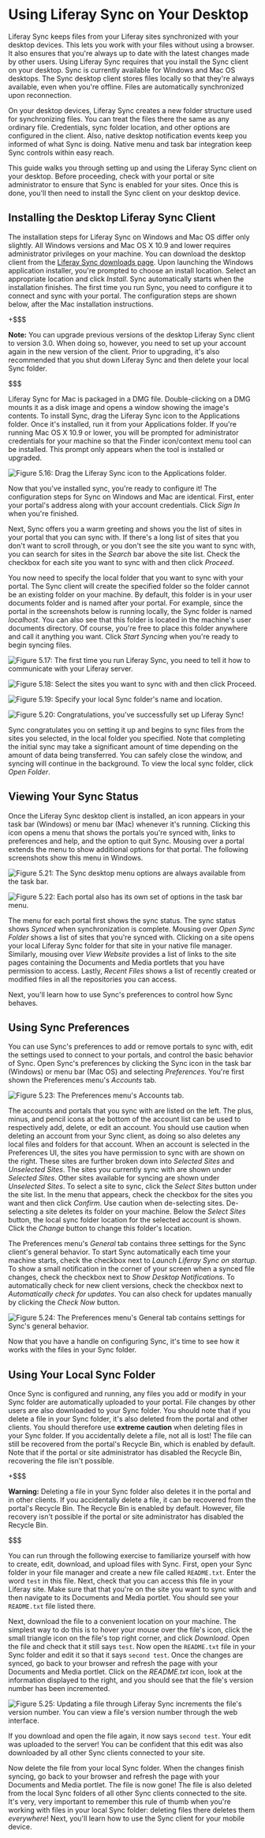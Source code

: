 # Using Liferay Sync on Your Desktop [](id=using-liferay-sync-on-your-desktop)

Liferay Sync keeps files from your Liferay sites synchronized with your desktop 
devices. This lets you work with your files without using a browser. It also 
ensures that you're always up to date with the latest changes made by other 
users. Using Liferay Sync requires that you install the Sync client on your 
desktop. Sync is currently available for Windows and Mac OS desktops. The Sync 
desktop client stores files locally so that they're always available, even when 
you're offline. Files are automatically synchronized upon reconnection. 

On your desktop devices, Liferay Sync creates a new folder structure used for
synchronizing files. You can treat the files there the same as any ordinary 
file. Credentials, sync folder location, and other options are configured in the 
client. Also, native desktop notification events keep you informed of what Sync 
is doing. Native menu and task bar integration keep Sync controls within easy 
reach. 

This guide walks you through setting up and using the Liferay Sync client 
on your desktop. Before proceeding, check with your portal or site administrator 
to ensure that Sync is enabled for your sites. Once this is done, you'll then 
need to install the Sync client on your desktop device. 

## Installing the Desktop Liferay Sync Client [](id=installing-the-desktop-liferay-sync-client)

The installation steps for Liferay Sync on Windows and Mac OS differ only 
slightly. All Windows versions and Mac OS X 10.9 and lower requires administrator privileges on your 
machine. You can download the desktop client from the 
[Liferay Sync downloads page](https://www.liferay.com/downloads/liferay-sync). 
Upon launching the Windows application installer, you're prompted to choose an 
install location. Select an appropriate location and click *Install*. Sync 
automatically starts when the installation finishes. The first time you run 
Sync, you need to configure it to connect and sync with your portal. The 
configuration steps are shown below, after the Mac installation instructions. 

+$$$

**Note:** You can upgrade previous versions of the desktop Liferay Sync client 
to version 3.0. When doing so, however, you need to set up your account again in 
the new version of the client. Prior to upgrading, it's also recommended that 
you shut down Liferay Sync and then delete your local Sync folder. 

$$$

Liferay Sync for Mac is packaged in a DMG file. Double-clicking on a DMG mounts
it as a disk image and opens a window showing the image's contents. To install 
Sync, drag the Liferay Sync icon to the Applications folder. Once it's 
installed, run it from your Applications folder. If you're running Mac OS X 10.9 or lower, you will be prompted for administrator credentials for your machine so that the 
Finder icon/context menu tool can be installed. This prompt only appears when 
the tool is installed or upgraded.

![Figure 5.16: Drag the Liferay Sync icon to the Applications folder.](../../images/sync-mac-install.png)

Now that you've installed sync, you're ready to configure it! The configuration 
steps for Sync on Windows and Mac are identical. First, enter your portal's
address along with your account credentials. Click *Sign In* when you're
finished. 

Next, Sync offers you a warm greeting and shows you the list of sites in your 
portal that you can sync with. If there's a long list of sites that you don't 
want to scroll through, or you don't see the site you want to sync with, you can 
search for sites in the *Search* bar above the site list. Check the checkbox for 
each site you want to sync with and then click *Proceed*. 

You now need to specify the local folder that you want to sync with your portal.
The Sync client will create the specified folder so the folder cannot be an existing folder on your machine. By default, this folder is
in your user documents folder and is named after your portal. For example, since
the portal in the screenshots below is running locally, the Sync folder is named
*localhost*. You can also see that this folder is located in the machine's user
documents directory. Of course, you're free to place this folder anywhere and
call it anything you want. Click *Start Syncing* when you're ready to begin
syncing files. 

![Figure 5.17: The first time you run Liferay Sync, you need to tell it how to communicate with your Liferay server.](../../images/sync-setup-01.png)

![Figure 5.18: Select the sites you want to sync with and then click *Proceed*.](../../images/sync-setup-02.png)

![Figure 5.19: Specify your local Sync folder's name and location.](../../images/sync-setup-03.png)

![Figure 5.20: Congratulations, you've successfully set up Liferay Sync!](../../images/sync-setup-04.png)

Sync congratulates you on setting it up and begins to sync files from the sites 
you selected, in the local folder you specified. Note that completing the 
initial sync may take a significant amount of time depending on the amount of 
data being transferred. You can safely close the window, and syncing will
continue in the background. To view the local sync folder, click *Open Folder*.

## Viewing Your Sync Status [](id=viewing-your-sync-status)

Once the Liferay Sync desktop client is installed, an icon appears in your 
task bar (Windows) or menu bar (Mac) whenever it's running. Clicking this icon 
opens a menu that shows the portals you're synced with, links to preferences and 
help, and the option to quit Sync. Mousing over a portal extends the menu to 
show additional options for that portal. The following screenshots show this 
menu in Windows.

![Figure 5.21: The Sync desktop menu options are always available from the task bar.](../../images/sync-taskbar-01.png)

![Figure 5.22: Each portal also has its own set of options in the task bar menu.](../../images/sync-taskbar-02.png)

The menu for each portal first shows the sync status. The sync status shows 
*Synced* when synchronization is complete. Mousing over *Open Sync Folder* 
shows a list of sites that you're synced with. Clicking on a site opens your 
local Liferay Sync folder for that site in your native file manager. Similarly, 
mousing over *View Website* provides a list of links to the site pages 
containing the Documents and Media portlets that you have permission to access. 
Lastly, *Recent Files* shows a list of recently created or modified files in all 
the repositories you can access.

Next, you'll learn how to use Sync's preferences to control how Sync behaves.

## Using Sync Preferences [](id=using-sync-preferences)

You can use Sync's preferences to add or remove portals to sync with, edit the 
settings used to connect to your portals, and control the basic behavior of 
Sync. Open Sync's preferences by clicking the Sync icon in the task bar 
(Windows) or menu bar (Mac OS) and selecting *Preferences*. You're first shown 
the Preferences menu's *Accounts* tab.

![Figure 5.23: The Preferences menu's *Accounts* tab.](../../images/sync-preferences-accounts-01.png)

The accounts and portals that you sync with are listed on the left. The plus, 
minus, and pencil icons at the bottom of the account list can be used to 
respectively add, delete, or edit an account. You should use caution when 
deleting an account from your Sync client, as doing so also deletes any local 
files and folders for that account. When an account is selected in the 
Preferences UI, the sites you have permission to sync with are shown on the 
right. These sites are further broken down into *Selected Sites* and 
*Unselected Sites*. The sites you currently sync with are shown under 
*Selected Sites*. Other sites available for syncing are shown under 
*Unselected Sites*. To select a site to sync, click the *Select Sites* 
button under the site list. In the menu that appears, check the checkbox for the 
sites you want and then click *Confirm*. Use caution when de-selecting sites.
De-selecting a site deletes its folder on your machine. Below the *Select Sites*
button, the local sync folder location for the selected account is shown. Click
the *Change* button to change this folder's location.

The Preferences menu's *General* tab contains three settings for the Sync 
client's general behavior. To start Sync automatically each time your machine 
starts, check the checkbox next to *Launch Liferay Sync on startup*. To show a 
small notification in the corner of your screen when a synced file changes, 
check the checkbox next to *Show Desktop Notifications*. To automatically check 
for new client versions, check the checkbox next to 
*Automatically check for updates*. You can also check for updates manually by 
clicking the *Check Now* button. 

![Figure 5.24: The Preferences menu's *General* tab contains settings for Sync's general behavior.](../../images/sync-preferences-general-01.png)

Now that you have a handle on configuring Sync, it's time to see how it works 
with the files in your Sync folder.

## Using Your Local Sync Folder [](id=using-your-local-sync-folder)

Once Sync is configured and running, any files you add or modify in your Sync 
folder are automatically uploaded to your portal. File changes by other users 
are also downloaded to your Sync folder. You should note that if you delete a 
file in your Sync folder, it's also deleted from the portal and other clients. 
You should therefore use **extreme caution** when deleting files in your Sync 
folder. If you accidentally delete a file, not all is lost! The file can still 
be recovered from the portal's Recycle Bin, which is enabled by default. Note 
that if the portal or site administrator has disabled the Recycle Bin, 
recovering the file isn't possible.

+$$$

**Warning:** Deleting a file in your Sync folder also deletes it in the 
portal and in other clients. If you accidentally delete a file, it can be 
recovered from the portal's Recycle Bin. The Recycle Bin is enabled by default. 
However, file recovery isn't possible if the portal or site administrator has 
disabled the Recycle Bin.

$$$

You can run through the following exercise to familiarize yourself with how to 
create, edit, download, and upload files with Sync. First, open your Sync folder 
in your file manager and create a new file called `README.txt`. Enter the word 
`test` in this file. Next, check that you can access this file in your Liferay 
site. Make sure that that you're on the site you want to sync with and then 
navigate to its Documents and Media portlet. You should see your `README.txt` 
file listed there.

Next, download the file to a convenient location on your machine. The simplest 
way to do this is to hover your mouse over the file's icon, click the small
triangle icon on the file's top right corner, and click *Download*. Open the
file and check that it still says `test`. Now open the `README.txt` file in your
Sync folder and edit it so that it says `second test`. Once the changes are
synced, go back to your browser and refresh the page with your Documents and
Media portlet. Click on the *README.txt* icon, look at the information displayed
to the right, and you should see that the file's version number has been
incremented.

![Figure 5.25: Updating a file through Liferay Sync increments the file's version number. You can view a file's version number through the web interface.](../../images/sync-file-edit-01.png)

If you download and open the file again, it now says `second test`. Your edit 
was uploaded to the server! You can be confident that this edit was also 
downloaded by all other Sync clients connected to your site. 

Now delete the file from your local Sync folder. When the changes finish 
syncing, go back to your browser and refresh the page with your Documents and 
Media portlet. The file is now gone! The file is also deleted from the local 
Sync folders of all other Sync clients connected to the site. It's very, very 
important to remember this rule of thumb when you're working with files in your 
local Sync folder: deleting files there deletes them *everywhere*! Next, you'll
learn how to use the Sync client for your mobile device. 
